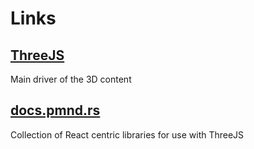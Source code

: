 # Links

## [ThreeJS](https://threejs.org/)

Main driver of the 3D content

## [docs.pmnd.rs](https://docs.pmnd.rs/)
Collection of React centric libraries for use with ThreeJS